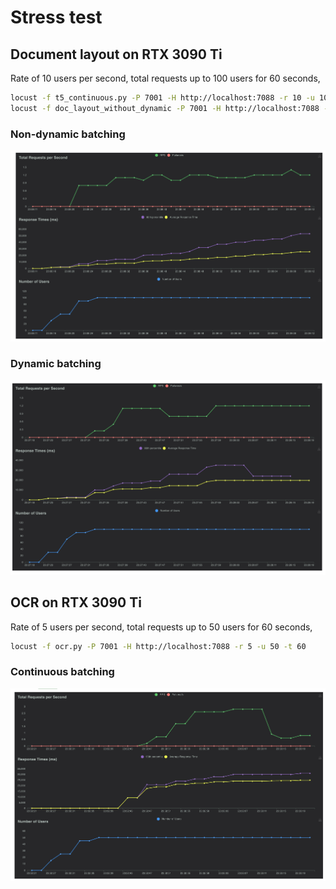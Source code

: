 # Stress test

## Document layout on RTX 3090 Ti

Rate of 10 users per second, total requests up to 100 users for 60 seconds,

```bash
locust -f t5_continuous.py -P 7001 -H http://localhost:7088 -r 10 -u 100 -t 60
locust -f doc_layout_without_dynamic -P 7001 -H http://localhost:7088 -r 10 -u 100 -t 60
```

### Non-dynamic batching

![alt text](doc_layout_without_dynamic.png)

### Dynamic batching

![alt text](doc_layout_dynamic.png)

## OCR on RTX 3090 Ti

Rate of 5 users per second, total requests up to 50 users for 60 seconds,

```bash
locust -f ocr.py -P 7001 -H http://localhost:7088 -r 5 -u 50 -t 60
```

### Continuous batching

![alt text](ocr.png)